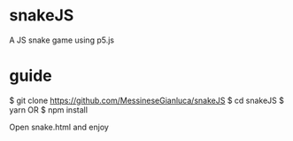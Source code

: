 # snakeJS
A JS snake game using p5.js

# guide

$ git clone https://github.com/MessineseGianluca/snakeJS
$ cd snakeJS
$ yarn      OR     $ npm install

Open snake.html and enjoy
